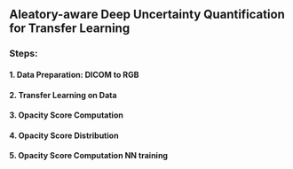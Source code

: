 ## Aleatory-aware Deep Uncertainty Quantification for Transfer Learning

### Steps:
#### 1. Data Preparation: DICOM to RGB
#### 2. Transfer Learning on Data
#### 3. Opacity Score Computation
#### 4. Opacity Score Distribution
#### 5. Opacity Score Computation NN training
